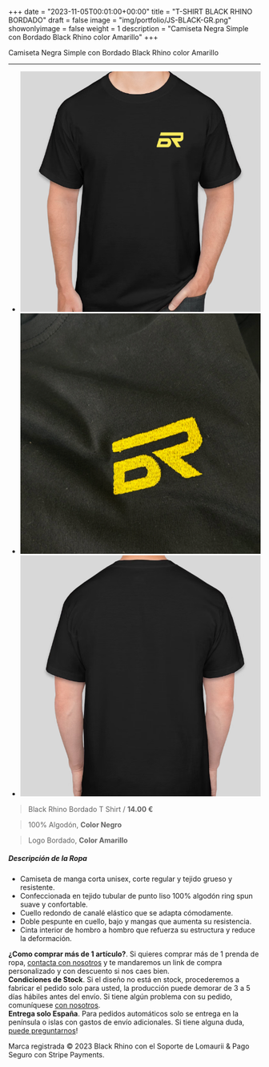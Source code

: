 +++
date = "2023-11-05T00:01:00+00:00"
title = "T-SHIRT BLACK RHINO BORDADO"
draft = false
image = "img/portfolio/JS-BLACK-GR.png"
showonlyimage = false
weight = 1
description = "Camiseta Negra Simple con Bordado Black Rhino color Amarillo"
+++

Camiseta Negra Simple con Bordado Black Rhino color Amarillo

---
<section id="image-carousel" class="splide splide-custom" aria-label="Beautiful Images">
  <div class="splide__track">
		<ul class="splide__list">
			<li class="splide__slide">
				<img src="/img/portfolio/IMG_1454.png" alt="camiseta-de-moda" class="img-responsive" />
			</li>
			<li class="splide__slide">
				<img src="/img/portfolio/brodat/IMG_1311.png" alt="logo-bordado" class="img-responsive" />
			</li>
			<li class="splide__slide">
				<img src="/img/portfolio/IMG_1454-BACK.png" alt="camiseta-de-moda-twitch" class="img-responsive" />
			</li>
		</ul>
  </div>
</section>

<stripe-buy-button buy-button-id="buy_btn_1OEWIFJbgUfTyADg7TFPdeH5" publishable-key="pk_live_51J0NgaJbgUfTyADgmGvhm8jdFCyUKjNYXKAp31ypJBJUgOtduxslX2izO1uhhADBZoA7pWMHEBa17bZLfSOfS8ZF00aCIEt6Pb"></stripe-buy-button>

> Black Rhino Bordado T Shirt / **14.00 €**

> 100% Algodón, **Color Negro**

> Logo Bordado, **Color Amarillo**



##### Descripción de la Ropa

- Camiseta de manga corta unisex, corte regular y tejido grueso y resistente.
- Confeccionada en tejido tubular de punto liso 100% algodón ring spun suave y confortable.
- Cuello redondo de canalé elástico que se adapta cómodamente.
- Doble pespunte en cuello, bajo y mangas que aumenta su resistencia.
- Cinta interior de hombro a hombro que refuerza su estructura y reduce la deformación.

<div class="alert alert-info" role="alert">
  <strong>¿Como comprar más de 1 artículo?</strong>. Si quieres comprar más de 1 prenda de ropa, <a href="/contact">contacta con nosotros</a> y te mandaremos un link de compra personalizado y con descuento si nos caes bien.
</div>

<div class="alert alert-warning" role="alert">
  <strong>Condiciones de Stock</strong>. Si el diseño no está en stock, procederemos a fabricar el pedido solo para usted, la producción puede demorar de 3 a 5 días hábiles antes del envío. Si tiene algún problema con su pedido, comuníquese <a href="/contact">con nosotros</a>.
</div>

<div class="alert alert-danger" role="alert">
  <strong>Entrega solo España</strong>. Para pedidos automáticos solo se entrega en la península o islas con gastos de envío adicionales. Si tiene alguna duda, <a href="/contact">puede preguntarnos</a>!
</div>

<stripe-buy-button buy-button-id="buy_btn_1OEWIFJbgUfTyADg7TFPdeH5" publishable-key="pk_live_51J0NgaJbgUfTyADgmGvhm8jdFCyUKjNYXKAp31ypJBJUgOtduxslX2izO1uhhADBZoA7pWMHEBa17bZLfSOfS8ZF00aCIEt6Pb"></stripe-buy-button>

Marca registrada &copy; 2023 Black Rhino con el Soporte de Lomaurii &amp; Pago Seguro con Stripe Payments.